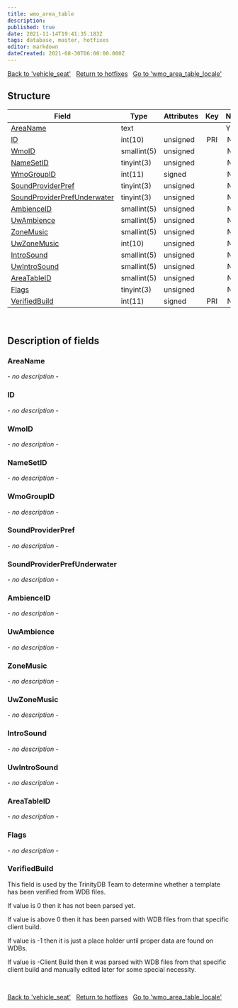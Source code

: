 ```yaml
---
title: wmo_area_table
description: 
published: true
date: 2021-11-14T19:41:35.183Z
tags: database, master, hotfixes
editor: markdown
dateCreated: 2021-08-30T06:00:00.000Z
---
```


<a href="https://trinitycore.info/en/database/master/hotfixes/vehicle_seat" class="mt-5 v-btn v-btn--depressed v-btn--flat v-btn--outlined theme--light v-size--default darkblue--text text--lighten-3"><span class="v-btn__content"><i aria-hidden="true" class="v-icon notranslate v-icon--left mdi mdi-arrow-left theme--light"></i><span>Back to 'vehicle_seat'</span></span></a>&nbsp;&nbsp;&nbsp;<a href="https://trinitycore.info/en/database/master/hotfixes/home" class="mt-5 v-btn v-btn--depressed v-btn--flat v-btn--outlined theme--light v-size--default darkblue--text text--lighten-3"><span class="v-btn__content"><i aria-hidden="true" class="v-icon notranslate v-icon--left mdi mdi-home-outline theme--light"></i><span>Return to hotfixes</span></span></a>&nbsp;&nbsp;&nbsp;<a href="https://trinitycore.info/en/database/master/hotfixes/wmo_area_table_locale" class="mt-5 v-btn v-btn--depressed v-btn--flat v-btn--outlined theme--light v-size--default darkblue--text text--lighten-3"><span class="v-btn__content"><span>Go to 'wmo_area_table_locale'</span><i aria-hidden="true" class="v-icon notranslate v-icon--right mdi mdi-arrow-right theme--light"></i></span></a>

## Structure

| Field | Type | Attributes | Key | Null | Default | Extra | Comment |
| --- | --- | --- | :---: | :---: | --- | --- | --- |
| [AreaName](#areaname) | text |  |  | YES | NULL |  |  |
| [ID](#id) | int(10) | unsigned | PRI | NO | 0 |  |  |
| [WmoID](#wmoid) | smallint(5) | unsigned |  | NO | 0 |  |  |
| [NameSetID](#namesetid) | tinyint(3) | unsigned |  | NO | 0 |  |  |
| [WmoGroupID](#wmogroupid) | int(11) | signed |  | NO | 0 |  |  |
| [SoundProviderPref](#soundproviderpref) | tinyint(3) | unsigned |  | NO | 0 |  |  |
| [SoundProviderPrefUnderwater](#soundproviderprefunderwater) | tinyint(3) | unsigned |  | NO | 0 |  |  |
| [AmbienceID](#ambienceid) | smallint(5) | unsigned |  | NO | 0 |  |  |
| [UwAmbience](#uwambience) | smallint(5) | unsigned |  | NO | 0 |  |  |
| [ZoneMusic](#zonemusic) | smallint(5) | unsigned |  | NO | 0 |  |  |
| [UwZoneMusic](#uwzonemusic) | int(10) | unsigned |  | NO | 0 |  |  |
| [IntroSound](#introsound) | smallint(5) | unsigned |  | NO | 0 |  |  |
| [UwIntroSound](#uwintrosound) | smallint(5) | unsigned |  | NO | 0 |  |  |
| [AreaTableID](#areatableid) | smallint(5) | unsigned |  | NO | 0 |  |  |
| [Flags](#flags) | tinyint(3) | unsigned |  | NO | 0 |  |  |
| [VerifiedBuild](#verifiedbuild) | int(11) | signed | PRI | NO | 0 |  |  |
&nbsp;
## Description of fields

### AreaName
*- no description -*
&nbsp;

### ID
*- no description -*
&nbsp;

### WmoID
*- no description -*
&nbsp;

### NameSetID
*- no description -*
&nbsp;

### WmoGroupID
*- no description -*
&nbsp;

### SoundProviderPref
*- no description -*
&nbsp;

### SoundProviderPrefUnderwater
*- no description -*
&nbsp;

### AmbienceID
*- no description -*
&nbsp;

### UwAmbience
*- no description -*
&nbsp;

### ZoneMusic
*- no description -*
&nbsp;

### UwZoneMusic
*- no description -*
&nbsp;

### IntroSound
*- no description -*
&nbsp;

### UwIntroSound
*- no description -*
&nbsp;

### AreaTableID
*- no description -*
&nbsp;

### Flags
*- no description -*
&nbsp;

### VerifiedBuild
This field is used by the TrinityDB Team to determine whether a template has been verified from WDB files.

If value is 0 then it has not been parsed yet.

If value is above 0 then it has been parsed with WDB files from that specific client build.

If value is -1 then it is just a place holder until proper data are found on WDBs.

If value is -Client Build then it was parsed with WDB files from that specific client build and manually edited later for some special necessity.

&nbsp;

<a href="https://trinitycore.info/en/database/master/hotfixes/vehicle_seat" class="mt-5 v-btn v-btn--depressed v-btn--flat v-btn--outlined theme--light v-size--default darkblue--text text--lighten-3"><span class="v-btn__content"><i aria-hidden="true" class="v-icon notranslate v-icon--left mdi mdi-arrow-left theme--light"></i><span>Back to 'vehicle_seat'</span></span></a>&nbsp;&nbsp;&nbsp;<a href="https://trinitycore.info/en/database/master/hotfixes/home" class="mt-5 v-btn v-btn--depressed v-btn--flat v-btn--outlined theme--light v-size--default darkblue--text text--lighten-3"><span class="v-btn__content"><i aria-hidden="true" class="v-icon notranslate v-icon--left mdi mdi-home-outline theme--light"></i><span>Return to hotfixes</span></span></a>&nbsp;&nbsp;&nbsp;<a href="https://trinitycore.info/en/database/master/hotfixes/wmo_area_table_locale" class="mt-5 v-btn v-btn--depressed v-btn--flat v-btn--outlined theme--light v-size--default darkblue--text text--lighten-3"><span class="v-btn__content"><span>Go to 'wmo_area_table_locale'</span><i aria-hidden="true" class="v-icon notranslate v-icon--right mdi mdi-arrow-right theme--light"></i></span></a>

